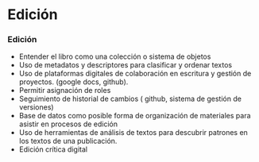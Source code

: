 # Edición

### Edición

* Entender el libro como una colección o sistema de objetos
* Uso de metadatos y descriptores para clasificar y ordenar textos
* Uso de plataformas digitales de colaboración en escritura y gestión de proyectos.  \(google docs, github\).
* Permitir asignación de roles
* Seguimiento de historial de cambios \( github, sistema de gestión de versiones\)
* Base de datos como posible forma de organización de materiales para asistir en procesos de edición
* Uso de herramientas de análisis de textos para descubrir patrones en los textos de una publicación.
* Edición crítica digital 

